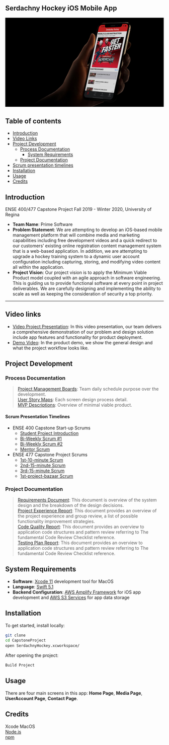 ## Serdachny Hockey iOS Mobile App

![alt text](images/iPhone-XS-Mockup-new.jpg "Serdachny Hockey IOS Moblie App")

## Table of contents
- [Introduction](#introduction)
- [Video Links](#video-links)
- [Project Development](#project-development)
  - [Process Documentation](#process-doumentation)
    - [System Requirements](#system-requirements)
  - [Project Documentation](#project-documentation)
- [Scrum presentation timelines](#scrum-presentation-timelines)
- [Installation](#installation)
- [Usage](#usage)
- [Credits](#credits)

## Introduction
ENSE 400/477 Capstone Project Fall 2019 - Winter 2020, University of Regina
- **Team Name**: Prime Software
- **Problem Statement**: We are attempting to develop an iOS-based mobile management platform that will combine media and marketing capabilities including free development videos and a quick redirect to our customers’ existing online registration content management system that is a web-based application. In addition, we are attempting to upgrade a hockey training system to a dynamic user account configuration including capturing, storing, and modifying video content all within the application.
- **Project Vision**: Our project vision is to apply the Minimum Viable Product model coupled with an agile approach in software engineering. This is guiding us to provide functional software at every point in project deliverables.  We are carefully designing and implementing the ability to scale as well as keeping the consideration of security a top priority.
***

## Video links
- [Video Project Presentation](https://www.markdownguide.org/cheat-sheet/): In this video presentation, our team delivers a comprehensive demonstration of our problem and design solution include app features and functionality for product deployment.
- [Demo Video](https://www.markdownguide.org/cheat-sheet/): In the product demo, we show the general design and what the project workflow looks like.

## Project Development
### Process Documentation
> [Project Management Boards](ProcessAndProjectDocumentation/ProcessDocumentation/Project-Managment-Boards): Team daily schedule purpose over the development.  
> [User Story Maps](ProcessAndProjectDocumentation/ProcessDocumentation/User-Story-Maps): Each screen design process detail.  
> [MVP Descriptions](ProcessAndProjectDocumentation/ProcessDocumentation/MVP_Descriptions.pdf): Overview of minimal viable product.
#### Scrum Presentation Timelines
- ENSE 400 Capstone Start-up Scrums  
    - [Student Project Introduction](ProcessAndProjectDocumentation/ProcessDocumentation/Presentations/ENSE400/Spet-27th-Student-Project-Introductions.pdf)  
    - [Bi-Weekly Scrum #1](ProcessAndProjectDocumentation/ProcessDocumentation/Presentations/ENSE400/Oct-11th-Bi-Weekly-Scrum.pdf)  
    - [Bi-Weekly Scrum #2](ProcessAndProjectDocumentation/ProcessDocumentation/Presentations/ENSE400/Oct%2025th%20Bi-Weekly%20Scrum.pdf)  
    - [Mentor Scrum](ProcessAndProjectDocumentation/ProcessDocumentation/Presentations/ENSE400/Nov-22nd-Mentor-Scrum.pdf)  
- ENSE 477 Capstone Project Scrums
    - [1st-10-minute Scrum](ProcessAndProjectDocumentation/ProcessDocumentation/Presentations/ENSE477/Jan-14th-Bi-Weekly-Scrum.pdf)  
    - [2nd-15-minute Scrum](ProcessAndProjectDocumentation/ProcessDocumentation/Presentations/ENSE477/Jan%2028th%20Bi-Weekly%20Scrum.pdf)  
    - [3rd-15-minute Scrum](ProcessAndProjectDocumentation/ProcessDocumentation/Presentations/ENSE477/Feb-25th-Bi-Weekly-Scrum.pdf)  
    - [1st-project-bazaar Scrum](ProcessAndProjectDocumentation/ProcessDocumentation/Presentations/ENSE477/Mar-10th-Bi-Weekly-Scrum.pdf) 

### Project Documentation
> [Requirements Document](ProcessAndProjectDocumentation/ProjectDocumentation/Requirements%20Document.pdf): This document is overview of the system design and the breakdown of the design decisions.  
> [Project Experience Report](ExcecutiveSummaries/ProjectExperienceReport.pdf): This document provides an overview of the project experience and group review, a list of possible functionality improvement strategies.  
> [Code Quality Report](ExcecutiveSummaries/CodeQualityReport.pdf): This document provides an overview to application code structures and pattern review referring to The fundamental Code Review Checklist reference.  
> [Testing Plan Report](ProcessAndProjectDocumentation/ProjectDocumentation/Testing%20Plan.pdf): This document provides an overview to application code structures and pattern review referring to The fundamental Code Review Checklist reference.
 
## System Requirements
- **Software**: [Xcode 11](https://developer.apple.com/xcode/) development tool for MacOS
- **Language**: [Swift 5.1](https://developer.apple.com/swift/)
- **Backend Configuration**: [AWS Amplify Framework](https://aws-amplify.github.io/docs/sdk/ios/start?ref=amplify-iOS-btn) for iOS app development and [AWS S3 Services](https://aws.amazon.com/s3/) for app data storage

## Installation
To get started, install locally:

```sh
git clone  
cd CapstoneProject  
open SerdachnyHockey.xcworkspace/
```
After opening the project:
```sh
Build Project
```

## Usage
There are four main screens in this app: **Home Page**, **Media Page**, **UserAccount Page**, **Contact Page**.
 
## Credits
Xcode MacOS  
[Node.js](https://nodejs.org/en/)    
[npm](https://www.npmjs.com)
